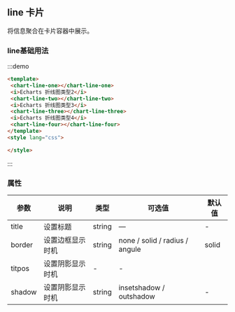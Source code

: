 <!--
注意：具有交互功能的说明文档，需要有<script></script>标签，在标签元素中定义需要导出的vue实例。
在:::demo ::: 代码块中定义的模版<template></template>会作为导出的vue实例的模版，但是在代码块中的<script></script>中的内容仅作为展示，需注意。
border: solid angle radius none
-->
## line 卡片
将信息聚合在卡片容器中展示。
### line基础用法
:::demo
``` html
<template>
 <chart-line-one></chart-line-one>
 <i>Echarts 折线图类型2</i>
 <chart-line-two></chart-line-two>
 <i>Echarts 折线图类型3</i>
 <chart-line-three></chart-line-three>
 <i>Echarts 折线图类型4</i>
 <chart-line-four></chart-line-four>
</template>
<style lang="css">

</style>
```
<script>
export default {
  data () {
    return {

    }
  }
}
</script>
<style lang="css">

</style>
:::

### 属性
| 参数      | 说明    | 类型      | 可选值       | 默认值   |
|---------- |-------- |---------- |-------------  |-------- |
| title | 设置标题| string| — | - |
| border | 设置边框显示时机 | string| none / solid / radius / angule  | solid |
| titpos | 设置阴影显示时机 | - | - |
| shadow | 设置阴影显示时机 | string | insetshadow / outshadow  | - |
